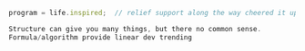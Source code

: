 ```js
program = life.inspired;  // relief support along the way cheered it up

Structure can give you many things, but there no common sense.
Formula/algorithm provide linear dev trending
```

<!--
**informacja/informacja** is a ✨ _special_ ✨ repository because its `README.md` (this file) appears on your GitHub profile.
### Hi there 👋


Here are some ideas to get you started:

- 🔭 I’m currently working on ...
- 🌱 I’m currently learning ...
- 👯 I’m looking to collaborate on ...
- 🤔 I’m looking for help with ...
- 💬 Ask me about ...
- 📫 How to reach me: ...
- 😄 Pronouns: ...
- ⚡ Fun fact: ...
-->
